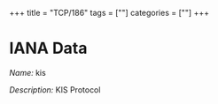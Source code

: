 +++
title = "TCP/186"
tags = [""]
categories = [""]
+++

# IANA Data

_Name:_ kis

_Description:_ KIS Protocol


